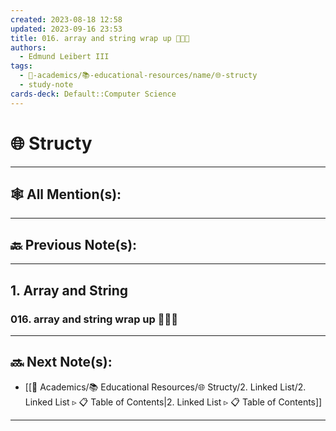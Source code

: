 ```yaml
---
created: 2023-08-18 12:58
updated: 2023-09-16 23:53
title: 016. array and string wrap up 👨🏻‍🏫
authors:
  - Edmund Leibert III
tags:
  - 🔴-academics/📚-educational-resources/name/🌐-structy
  - study-note
cards-deck: Default::Computer Science
---
```


#  🌐 Structy

---

## 🕸️ All Mention(s): 

---

## 🔙 Previous Note(s):

---

## 1. Array and String

### 016. array and string wrap up 👨🏻‍🏫

---

## 🔜 Next Note(s):
- [[🔴 Academics/📚 Educational Resources/🌐 Structy/2. Linked List/2. Linked List ▹ 📋 Table of Contents|2. Linked List ▹ 📋 Table of Contents]]

---
